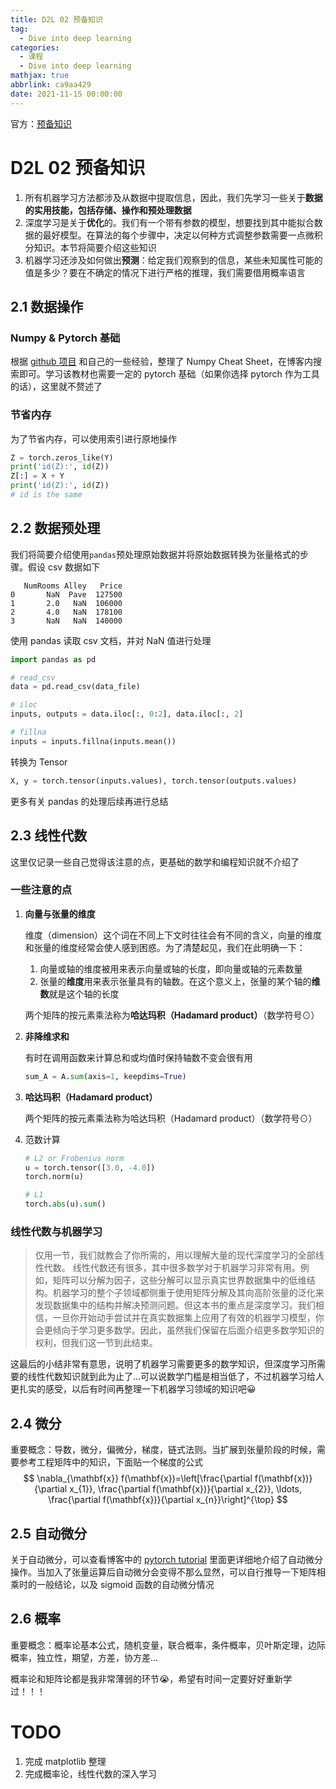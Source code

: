 ```yaml
---
title: D2L 02 预备知识
tag:
  - Dive into deep learning
categories:
  - 课程
  - Dive into deep learning
mathjax: true
abbrlink: ca9aa429
date: 2021-11-15 00:00:00
---
```


官方：[预备知识](https://zh-v2.d2l.ai/chapter_preliminaries/index.html)

# D2L 02 预备知识

1. 所有机器学习方法都涉及从数据中提取信息，因此，我们先学习一些关于**数据的实用技能，包括存储、操作和预处理数据**
2. 深度学习是关于**优化**的。我们有一个带有参数的模型，想要找到其中能拟合数据的最好模型。在算法的每个步骤中，决定以何种方式调整参数需要一点微积分知识。本节将简要介绍这些知识
3. 机器学习还涉及如何做出**预测**：给定我们观察到的信息，某些未知属性可能的值是多少？要在不确定的情况下进行严格的推理，我们需要借用概率语言

## 2.1 数据操作

### Numpy & Pytorch 基础

根据 [github 项目](https://github.com/juliangaal/python-cheat-sheet) 和自己的一些经验，整理了 Numpy Cheat Sheet，在博客内搜索即可。学习该教材也需要一定的 pytorch 基础（如果你选择 pytorch 作为工具的话），这里就不赘述了

### 节省内存

为了节省内存，可以使用索引进行原地操作

```python
Z = torch.zeros_like(Y)
print('id(Z):', id(Z))
Z[:] = X + Y
print('id(Z):', id(Z))
# id is the same
```

## 2.2 数据预处理

我们将简要介绍使用`pandas`预处理原始数据并将原始数据转换为张量格式的步骤。假设 csv 数据如下

```csv
   NumRooms Alley   Price
0       NaN  Pave  127500
1       2.0   NaN  106000
2       4.0   NaN  178100
3       NaN   NaN  140000
```

使用 pandas 读取 csv 文档，并对 NaN 值进行处理

```python
import pandas as pd

# read_csv
data = pd.read_csv(data_file)

# iloc
inputs, outputs = data.iloc[:, 0:2], data.iloc[:, 2]

# fillna
inputs = inputs.fillna(inputs.mean())
```

转换为 Tensor

```python
X, y = torch.tensor(inputs.values), torch.tensor(outputs.values)
```

更多有关 pandas 的处理后续再进行总结

## 2.3 线性代数

这里仅记录一些自己觉得该注意的点，更基础的数学和编程知识就不介绍了

### 一些注意的点

1. **向量与张量的维度**

   维度（dimension）这个词在不同上下文时往往会有不同的含义，向量的维度和张量的维度经常会使人感到困惑。为了清楚起见，我们在此明确一下：

   1. 向量或轴的维度被用来表示向量或轴的长度，即向量或轴的元素数量
   2. 张量的**维度**用来表示张量具有的轴数。在这个意义上，张量的某个轴的**维数**就是这个轴的长度

   两个矩阵的按元素乘法称为**哈达玛积（Hadamard product）**（数学符号⊙）

2. **非降维求和**

   有时在调用函数来计算总和或均值时保持轴数不变会很有用

   ```python
   sum_A = A.sum(axis=1, keepdims=True)
   ```

3. **哈达玛积（Hadamard product）**

   两个矩阵的按元素乘法称为哈达玛积（Hadamard product）（数学符号⊙）

4. 范数计算

   ```PYTHON
   # L2 or Frobenius norm
   u = torch.tensor([3.0, -4.0])
   torch.norm(u)
   
   # L1
   torch.abs(u).sum()
   ```

### 线性代数与机器学习

> 仅用一节，我们就教会了你所需的，用以理解大量的现代深度学习的全部线性代数。 线性代数还有很多，其中很多数学对于机器学习非常有用。例如，矩阵可以分解为因子，这些分解可以显示真实世界数据集中的低维结构。机器学习的整个子领域都侧重于使用矩阵分解及其向高阶张量的泛化来发现数据集中的结构并解决预测问题。但这本书的重点是深度学习。我们相信，一旦你开始动手尝试并在真实数据集上应用了有效的机器学习模型，你会更倾向于学习更多数学。因此，虽然我们保留在后面介绍更多数学知识的权利，但我们这一节到此结束。

这最后的小结非常有意思，说明了机器学习需要更多的数学知识，但深度学习所需要的线性代数知识就到此为止了...可以说数学门槛是相当低了，不过机器学习给人更扎实的感受，以后有时间再整理一下机器学习领域的知识吧😀

## 2.4 微分

重要概念：导数，微分，偏微分，梯度，链式法则。当扩展到张量阶段的时候，需要参考工程矩阵中的知识，下面贴一个梯度的公式
$$
\nabla_{\mathbf{x}} f(\mathbf{x})=\left[\frac{\partial f(\mathbf{x})}{\partial x_{1}}, \frac{\partial f(\mathbf{x})}{\partial x_{2}}, \ldots, \frac{\partial f(\mathbf{x})}{\partial x_{n}}\right]^{\top}
$$

## 2.5 自动微分

关于自动微分，可以查看博客中的 [pytorch tutorial](https://hongkun.space/archives/6c437432.html#toc-heading-17) 里面更详细地介绍了自动微分操作。当加入了张量运算后自动微分会变得不那么显然，可以自行推导一下矩阵相乘时的一般结论，以及 sigmoid 函数的自动微分情况

## 2.6 概率

重要概念：概率论基本公式，随机变量，联合概率，条件概率，贝叶斯定理，边际概率，独立性，期望，方差，协方差...

概率论和矩阵论都是我非常薄弱的环节😭，希望有时间一定要好好重新学过！！！

# TODO

1. 完成 matplotlib 整理
2. 完成概率论，线性代数的深入学习
